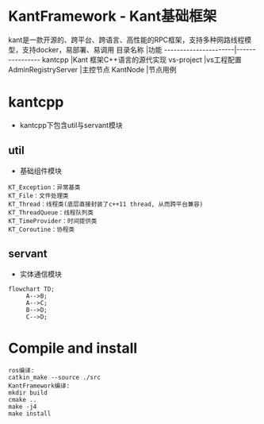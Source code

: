 # KantFramework - Kant基础框架

kant是一款开源的、跨平台、跨语言、高性能的RPC框架，支持多种网路线程模型，支持docker，易部署、易调用
目录名称 |功能
----------------------|----------------
kantcpp               |Kant 框架C++语言的源代实现
vs-project            |vs工程配置
AdminRegistryServer   |主控节点
KantNode              |节点用例

# kantcpp
- kantcpp下包含util与servant模块
## util
- 基础组件模块
```
KT_Exception：异常基类
KT_File：文件处理类
KT_Thread：线程类(底层直接封装了c++11 thread, 从而跨平台兼容)
KT_ThreadQueue：线程队列类
KT_TimeProvider：时间提供类
KT_Coroutine：协程类
```
## servant
- 实体通信模块
```mermaid
flowchart TD;
     A-->B;
     A-->C;
     B-->D;
     C-->D;
```

# Compile and install
```
ros编译: 
catkin_make --source ./src
KantFramework编译: 
mkdir build
cmake ..
make -j4
make install
```
